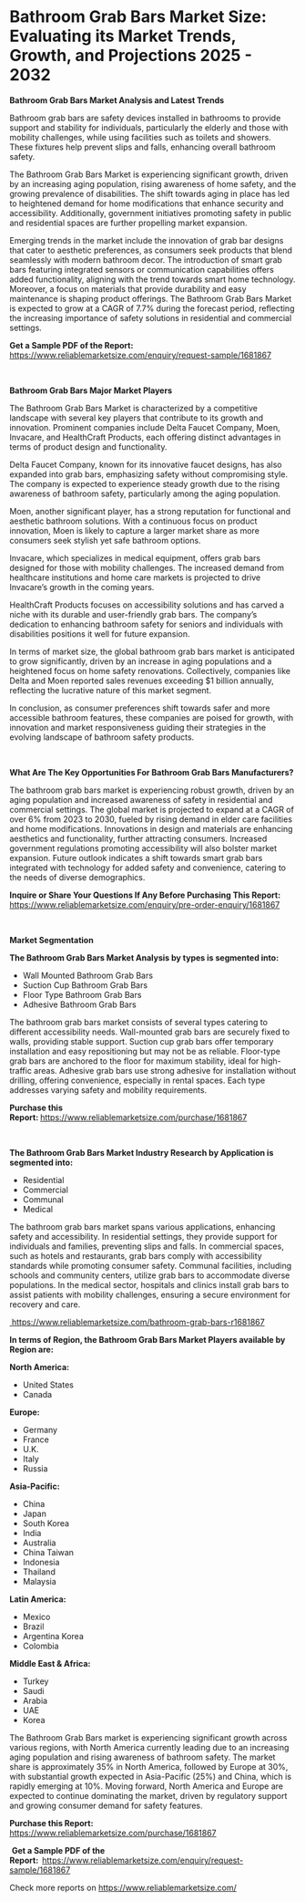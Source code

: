 <p><h1>Bathroom Grab Bars Market Size: Evaluating its Market Trends, Growth, and Projections 2025 - 2032</h1></p><p><strong>Bathroom Grab Bars Market Analysis and Latest Trends</strong></p>
<p><p>Bathroom grab bars are safety devices installed in bathrooms to provide support and stability for individuals, particularly the elderly and those with mobility challenges, while using facilities such as toilets and showers. These fixtures help prevent slips and falls, enhancing overall bathroom safety.</p><p>The Bathroom Grab Bars Market is experiencing significant growth, driven by an increasing aging population, rising awareness of home safety, and the growing prevalence of disabilities. The shift towards aging in place has led to heightened demand for home modifications that enhance security and accessibility. Additionally, government initiatives promoting safety in public and residential spaces are further propelling market expansion.</p><p>Emerging trends in the market include the innovation of grab bar designs that cater to aesthetic preferences, as consumers seek products that blend seamlessly with modern bathroom decor. The introduction of smart grab bars featuring integrated sensors or communication capabilities offers added functionality, aligning with the trend towards smart home technology. Moreover, a focus on materials that provide durability and easy maintenance is shaping product offerings. The Bathroom Grab Bars Market is expected to grow at a CAGR of 7.7% during the forecast period, reflecting the increasing importance of safety solutions in residential and commercial settings.</p></p>
<p><strong>Get a Sample PDF of the Report:&nbsp;</strong> <a href="https://www.reliablemarketsize.com/enquiry/request-sample/1681867?utm_campaign=3365&utm_medium=2&utm_source=Github&utm_content=ia&utm_term=24032025&utm_id=bathroom-grab-bars">https://www.reliablemarketsize.com/enquiry/request-sample/1681867</a></p>
<p>&nbsp;</p>
<p><strong>Bathroom Grab Bars Major Market Players</strong></p>
<p><p>The Bathroom Grab Bars Market is characterized by a competitive landscape with several key players that contribute to its growth and innovation. Prominent companies include Delta Faucet Company, Moen, Invacare, and HealthCraft Products, each offering distinct advantages in terms of product design and functionality.</p><p>Delta Faucet Company, known for its innovative faucet designs, has also expanded into grab bars, emphasizing safety without compromising style. The company is expected to experience steady growth due to the rising awareness of bathroom safety, particularly among the aging population.</p><p>Moen, another significant player, has a strong reputation for functional and aesthetic bathroom solutions. With a continuous focus on product innovation, Moen is likely to capture a larger market share as more consumers seek stylish yet safe bathroom options.</p><p>Invacare, which specializes in medical equipment, offers grab bars designed for those with mobility challenges. The increased demand from healthcare institutions and home care markets is projected to drive Invacare’s growth in the coming years.</p><p>HealthCraft Products focuses on accessibility solutions and has carved a niche with its durable and user-friendly grab bars. The company’s dedication to enhancing bathroom safety for seniors and individuals with disabilities positions it well for future expansion.</p><p>In terms of market size, the global bathroom grab bars market is anticipated to grow significantly, driven by an increase in aging populations and a heightened focus on home safety renovations. Collectively, companies like Delta and Moen reported sales revenues exceeding $1 billion annually, reflecting the lucrative nature of this market segment.</p><p>In conclusion, as consumer preferences shift towards safer and more accessible bathroom features, these companies are poised for growth, with innovation and market responsiveness guiding their strategies in the evolving landscape of bathroom safety products.</p></p>
<p>&nbsp;</p>
<p><strong>What Are The Key Opportunities For Bathroom Grab Bars Manufacturers?</strong></p>
<p><p>The bathroom grab bars market is experiencing robust growth, driven by an aging population and increased awareness of safety in residential and commercial settings. The global market is projected to expand at a CAGR of over 6% from 2023 to 2030, fueled by rising demand in elder care facilities and home modifications. Innovations in design and materials are enhancing aesthetics and functionality, further attracting consumers. Increased government regulations promoting accessibility will also bolster market expansion. Future outlook indicates a shift towards smart grab bars integrated with technology for added safety and convenience, catering to the needs of diverse demographics.</p></p>
<p><strong>Inquire or Share Your Questions If Any Before Purchasing This Report:</strong> <a href="https://www.reliablemarketsize.com/enquiry/pre-order-enquiry/1681867?utm_campaign=3365&utm_medium=2&utm_source=Github&utm_content=ia&utm_term=24032025&utm_id=bathroom-grab-bars">https://www.reliablemarketsize.com/enquiry/pre-order-enquiry/1681867</a></p>
<p>&nbsp;</p>
<p><strong>Market Segmentation</strong></p>
<p><strong>The Bathroom Grab Bars Market Analysis by types is segmented into:</strong></p>
<p><ul><li>Wall Mounted Bathroom Grab Bars</li><li>Suction Cup Bathroom Grab Bars</li><li>Floor Type Bathroom Grab Bars</li><li>Adhesive Bathroom Grab Bars</li></ul></p>
<p><p>The bathroom grab bars market consists of several types catering to different accessibility needs. Wall-mounted grab bars are securely fixed to walls, providing stable support. Suction cup grab bars offer temporary installation and easy repositioning but may not be as reliable. Floor-type grab bars are anchored to the floor for maximum stability, ideal for high-traffic areas. Adhesive grab bars use strong adhesive for installation without drilling, offering convenience, especially in rental spaces. Each type addresses varying safety and mobility requirements.</p></p>
<p><strong>Purchase this Report:&nbsp;</strong><a href="https://www.reliablemarketsize.com/purchase/1681867?utm_campaign=3365&utm_medium=2&utm_source=Github&utm_content=ia&utm_term=24032025&utm_id=bathroom-grab-bars">https://www.reliablemarketsize.com/purchase/1681867</a></p>
<p>&nbsp;</p>
<p><strong>The Bathroom Grab Bars Market Industry Research by Application is segmented into:</strong></p>
<p><ul><li>Residential</li><li>Commercial</li><li>Communal</li><li>Medical</li></ul></p>
<p><p>The bathroom grab bars market spans various applications, enhancing safety and accessibility. In residential settings, they provide support for individuals and families, preventing slips and falls. In commercial spaces, such as hotels and restaurants, grab bars comply with accessibility standards while promoting consumer safety. Communal facilities, including schools and community centers, utilize grab bars to accommodate diverse populations. In the medical sector, hospitals and clinics install grab bars to assist patients with mobility challenges, ensuring a secure environment for recovery and care.</p></p>
<p><a href="https://www.reliablemarketsize.com/bathroom-grab-bars-r1681867?utm_campaign=3365&utm_medium=2&utm_source=Github&utm_content=ia&utm_term=24032025&utm_id=bathroom-grab-bars">&nbsp;https://www.reliablemarketsize.com/bathroom-grab-bars-r1681867</a></p>
<p><strong>In terms of Region, the Bathroom Grab Bars Market Players available by Region are:</strong></p>
<p>
    <p> <strong> North America: </strong>
        <ul>
            <li>United States</li>
            <li>Canada</li>
        </ul>
        </p> 
    <p> <strong> Europe: </strong>
        <ul>
            <li>Germany</li>
            <li>France</li>
            <li>U.K.</li>
            <li>Italy</li>
            <li>Russia</li>
        </ul>
        </p> 
    <p> <strong> Asia-Pacific: </strong>
        <ul>
            <li>China</li>
            <li>Japan</li>
            <li>South Korea</li>
            <li>India</li>
            <li>Australia</li>
            <li>China Taiwan</li>
            <li>Indonesia</li>
            <li>Thailand</li>
            <li>Malaysia</li>
        </ul>
        </p> 
    <p> <strong> Latin America: </strong>
        <ul>
            <li>Mexico</li>
            <li>Brazil</li>
            <li>Argentina Korea</li>
            <li>Colombia</li>
        </ul>
        </p> 
    <p> <strong> Middle East & Africa: </strong>
        <ul>
            <li>Turkey</li>
            <li>Saudi</li>
            <li>Arabia</li>
            <li>UAE</li>
            <li>Korea</li>
        </ul>
    </p>
    </p>
<p><p>The Bathroom Grab Bars market is experiencing significant growth across various regions, with North America currently leading due to an increasing aging population and rising awareness of bathroom safety. The market share is approximately 35% in North America, followed by Europe at 30%, with substantial growth expected in Asia-Pacific (25%) and China, which is rapidly emerging at 10%. Moving forward, North America and Europe are expected to continue dominating the market, driven by regulatory support and growing consumer demand for safety features.</p></p>
<p><strong>Purchase this Report: </strong><a href="https://www.reliablemarketsize.com/purchase/1681867?utm_campaign=3365&utm_medium=2&utm_source=Github&utm_content=ia&utm_term=24032025&utm_id=bathroom-grab-bars">https://www.reliablemarketsize.com/purchase/1681867</a></p>
<p>&nbsp;<strong>Get a Sample PDF of the Report:&nbsp;&nbsp;</strong><a href="https://www.reliablemarketsize.com/enquiry/request-sample/1681867?utm_campaign=3365&utm_medium=2&utm_source=Github&utm_content=ia&utm_term=24032025&utm_id=bathroom-grab-bars">https://www.reliablemarketsize.com/enquiry/request-sample/1681867</a></p>
<p><strong></strong></p>
<p>Check more reports on <a href="https://www.reliablemarketsize.com/?utm_campaign=3365&utm_medium=2&utm_source=Github&utm_content=ia&utm_term=24032025&utm_id=bathroom-grab-bars">https://www.reliablemarketsize.com/</a></p>